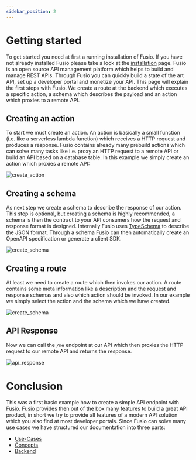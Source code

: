 ```yaml
---
sidebar_position: 2
---
```


# Getting started

To get started you need at first a running installation of Fusio. If you have not already installed Fusio please take a
look at the [installation](installation) page. Fusio is an open source API management platform which helps to build and
manage REST APIs. Through Fusio you can quickly build a state of the art API, set up a developer portal and monetize
your API. This page will explain the first steps with Fusio. We create a route at the backend which executes a specific
action, a schema which describes the payload and an action which proxies to a remote API.

## Creating an action

To start we must create an action. An action is basically a small function (i.e. like a serverless lambda function)
which receives a HTTP request and produces a response. Fusio contains already many prebuild actions which can solve
many tasks like i.e. proxy an HTTP request to a remote API or build an API based on a database table. In this example
we simply create an action which proxies a remote API:

![create_action](/img/bootstrap/create_action.png)

## Creating a schema

As next step we create a schema to describe the response of our action. This step is optional, but creating a schema is
highly recommended, a schema is then the contract to your API consumers how the request and response format is designed.
Internally Fusio uses [TypeSchema](https://typeschema.org/) to describe the JSON format. Through a schema Fusio can then
automatically create an OpenAPI specification or generate a client SDK.

![create_schema](/img/bootstrap/create_schema.png)

## Creating a route

At least we need to create a route which then invokes our action. A route contains some meta information like a
description and the request and response schemas and also which action should be invoked. In our example we simply
select the action and the schema which we have created.

![create_schema](/img/bootstrap/create_route.png)

## API Response

Now we can call the `/me` endpoint at our API which then proxies the HTTP request to our remote API and returns the
response.

![api_response](/img/bootstrap/api_response.png)

# Conclusion

This was a first basic example how to create a simple API endpoint with Fusio. Fusio provides then out of the box many
features to build a great API product, in short we try to provide all features of a modern API solution which you also
find at most developer portals. Since Fusio can solve many use cases we have structured our documentation into three
parts:

* [Use-Cases](use_cases)
* [Concepts](concepts)
* [Backend](backend)
